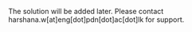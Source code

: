 The solution will be added later. Please contact harshana.w[at]eng[dot]pdn[dot]ac[dot]lk for support.